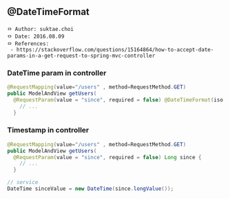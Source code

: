## @DateTimeFormat

```
ㅁ Author: suktae.choi
ㅁ Date: 2016.08.09
ㅁ References:
 - https://stackoverflow.com/questions/15164864/how-to-accept-date-params-in-a-get-request-to-spring-mvc-controller
```

### DateTime param in controller
```java
@RequestMapping(value="/users" , method=RequestMethod.GET)
public ModelAndView getUsers(
  @RequestParam(value = "since", required = false) @DateTimeFormat(iso = DateTimeFormat.ISO.DATE_TIME) DateTime since) {
    // ...
  }
```

### Timestamp in controller
```java
@RequestMapping(value="/users" , method=RequestMethod.GET)
public ModelAndView getUsers(
  @RequestParam(value = "since", required = false) Long since {
    // ...
  }

// service
DateTime sinceValue = new DateTime(since.longValue());
```
